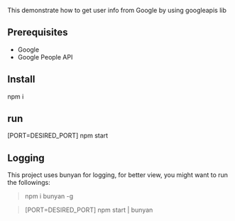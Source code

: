 This demonstrate how to get user info from Google by using googleapis lib

## Prerequisites
- Google
- Google People API



## Install
npm i

## run
[PORT=DESIRED_PORT] npm start

## Logging
This project uses bunyan for logging, for better view, you might want to run the followings:
> npm i bunyan -g

> [PORT=DESIRED_PORT] npm start | bunyan
